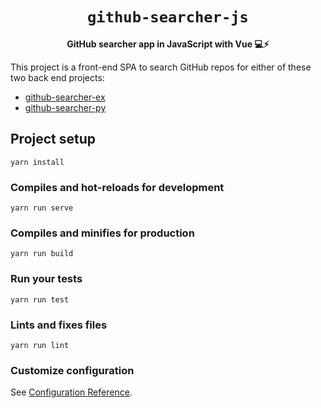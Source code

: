 <div align="center">
  <h1><code>github-searcher-js</code></h1>

  <strong>GitHub searcher app in JavaScript with Vue 💻⚡</strong>
</div>

This project is a front-end SPA to search GitHub repos for either of these two back end projects:

- [github-searcher-ex](https://github.com/viniarck/github-searcher-ex)
- [github-searcher-py](https://github.com/viniarck/github-searcher-py)

## Project setup
```
yarn install
```

### Compiles and hot-reloads for development
```
yarn run serve
```

### Compiles and minifies for production
```
yarn run build
```

### Run your tests
```
yarn run test
```

### Lints and fixes files
```
yarn run lint
```

### Customize configuration
See [Configuration Reference](https://cli.vuejs.org/config/).
